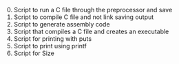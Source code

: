 0. Script to run a C file through the preprocessor and save
1. Script to compile C file and not link saving output
2. Script to generate assembly code
3. Script that compiles a C file and creates an executable
4. Script for printing with puts
5. Script to print using printf
6. Script for Size 
